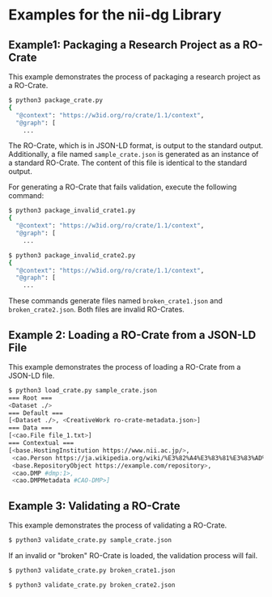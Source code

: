 # Examples for the nii-dg Library

## Example1: Packaging a Research Project as a RO-Crate

This example demonstrates the process of packaging a research project as a RO-Crate.

```bash
$ python3 package_crate.py
{
  "@context": "https://w3id.org/ro/crate/1.1/context",
  "@graph": [
    ...
```

The RO-Crate, which is in JSON-LD format, is output to the standard output. Additionally, a file named `sample_crate.json` is generated as an instance of a standard RO-Crate. The content of this file is identical to the standard output.

For generating a RO-Crate that fails validation, execute the following command:

```bash
$ python3 package_invalid_crate1.py
{
  "@context": "https://w3id.org/ro/crate/1.1/context",
  "@graph": [
    ...

$ python3 package_invalid_crate2.py
{
  "@context": "https://w3id.org/ro/crate/1.1/context",
  "@graph": [
    ...
```

These commands generate files named `broken_crate1.json` and `broken_crate2.json`. Both files are invalid RO-Crates.

## Example 2: Loading a RO-Crate from a JSON-LD File

This example demonstrates the process of loading a RO-Crate from a JSON-LD file.

```bash
$ python3 load_crate.py sample_crate.json
=== Root ===
<Dataset ./>
=== Default ===
[<Dataset ./>, <CreativeWork ro-crate-metadata.json>]
=== Data ===
[<cao.File file_1.txt>]
=== Contextual ===
[<base.HostingInstitution https://www.nii.ac.jp/>,
 <cao.Person https://ja.wikipedia.org/wiki/%E3%82%A4%E3%83%81%E3%83%AD%E3%83%BC>,
 <base.RepositoryObject https://example.com/repository>,
 <cao.DMP #dmp:1>,
 <cao.DMPMetadata #CAO-DMP>]
```

## Example 3: Validating a RO-Crate

This example demonstrates the process of validating a RO-Crate.

```bash
$ python3 validate_crate.py sample_crate.json
```

If an invalid or "broken" RO-Crate is loaded, the validation process will fail.

```bash
$ python3 validate_crate.py broken_crate1.json

$ python3 validate_crate.py broken_crate2.json
```

